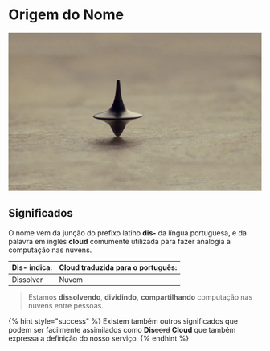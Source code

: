 # Origem do Nome

![](../../.gitbook/assets/246513.jpg)

## Significados 

O nome vem da junção do prefixo latino **dis-** da língua portuguesa, e da palavra em inglês **cloud** comumente utilizada para fazer analogia a computação nas nuvens.  


| **Dis-** indica: | **Cloud** traduzida para o português: |
| :--- | :--- |
| Dissolver | Nuvem |

> Estamos **dissolvendo**, **dividindo,** **compartilhando** computação nas nuvens entre pessoas.

{% hint style="success" %}
Existem também outros significados que podem ser facilmente assimilados como **Dis**~~cord~~ **Cloud** que também expressa a definição do nosso serviço.
{% endhint %}

